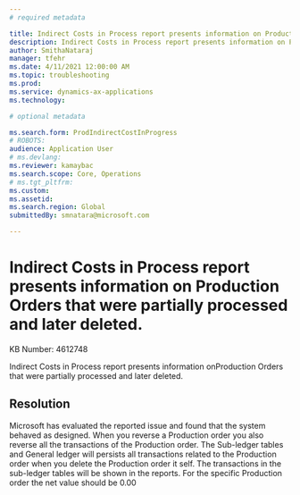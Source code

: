 ```yaml
---
# required metadata

title: Indirect Costs in Process report presents information on Production Orders that were partially processed and later deleted.
description: Indirect Costs in Process report presents information on Production Orders that were partially processed and later deleted.
author: SmithaNataraj
manager: tfehr
ms.date: 4/11/2021 12:00:00 AM
ms.topic: troubleshooting
ms.prod: 
ms.service: dynamics-ax-applications
ms.technology: 

# optional metadata

ms.search.form: ProdIndirectCostInProgress
# ROBOTS: 
audience: Application User
# ms.devlang: 
ms.reviewer: kamaybac
ms.search.scope: Core, Operations
# ms.tgt_pltfrm: 
ms.custom: 
ms.assetid: 
ms.search.region: Global
submittedBy: smnatara@microsoft.com

---
```


# Indirect Costs in Process report presents information on Production Orders that were partially processed and later deleted.

KB Number: 4612748

Indirect Costs in Process report presents information onProduction Orders that were partially processed and later deleted.


## Resolution
Microsoft has evaluated the reported issue and found that the system behaved as designed. When you reverse a Production order you also reverse all the transactions of the Production order. The Sub-ledger tables and General ledger will persists all transactions related to the Production order when you delete the Production order it self. The transactions in the sub-ledger tables will be shown in the reports. For the specific Production order the net value should be 0.00


